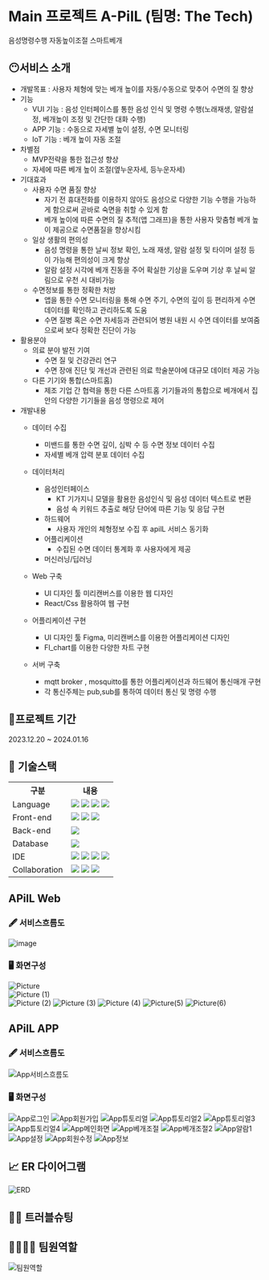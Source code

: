 # Main 프로젝트 A-PilL (팀명: The Tech)
음성명령수행 자동높이조절 스마트베개

## 😶서비스 소개
- 개발목표 : 사용자 체형에 맞는 베개 높이를 자동/수동으로 맞추어 수면의 질 향상 
- 기능
  - VUI 기능 : 음성 인터페이스를 통한 음성 인식 및 명령 수행(노래재생, 알람설정, 베개높이 조정 및 간단한 대화 수행)  
  - APP 기능 : 수동으로 자세별 높이 설정, 수면 모니터링
  - IoT 기능 : 베개 높이 자동 조절
- 차별점
  - MVP전략을 통한 접근성 향상
  - 자세에 따른 베개 높이 조절(옆누운자세, 등누운자세)
- 기대효과
  - 사용자 수면 품질 향상
    - 자기 전 휴대전화를 이용하지 않아도 음성으로 다양한 기능 수행을 가능하게 함으로써 곧바로 숙면을 취할 수 있게 함
    - 베개 높이에 따른 수면의 질 추적(앱 그래프)을 통한 사용자 맞춤형 베개 높이 제공으로 수면품질을 향상시킴
  - 일상 생활의 편의성
    - 음성 명령을 통한 날씨 정보 확인, 노래 재생, 알람 설정 및 타이머 설정 등이 가능해 편의성이 크게 향상
    - 알람 설정 시각에 베개 진동을 주어 확실한 기상을 도우며 기상 후 날씨 알림으로 우천 시 대비가능
  - 수면정보를 통한 정확한 처방
    - 앱을 통한 수면 모니터링을 통해 수면 주기, 수면의 깊이 등 편리하게 수면 데이터를 확인하고 관리하도록 도움
    - 수면 질병 혹은 수면 자세등과 관련되어 병원 내원 시 수면 데이터를 보여줌으로써 보다 정확한 진단이 가능
- 활용분야
  - 의료 분야 발전 기여
    - 수면 질 및 건강관리 연구
    - 수면 장애 진단 및 개선과 관련된 의료 학술분야에 대규모 데이터 제공 가능
  - 다른 기기와 통합(스마트홈)
    - 제조 기업 간 협력을 통한 다른 스마트홈 기기들과의 통합으로 베개에서 집 안의 다양한 기기들을 음성 명령으로 제어
- 개발내용
  - 데이터 수집
    - 미밴드를 통한 수면 깊이, 심박 수 등 수면 정보 데이터 수집
    - 자세별 베개 압력 분포 데이터 수집
  - 데이터처리 
    - 음성인터페이스
      - KT 기가지니 모델을 활용한 음성인식 및 음성 데이터 텍스트로 변환
      - 음성 속 키워드 추출로 해당 단어에 따른 기능 및 응답 구현
    - 하드웨어
      - 사용자 개인의 체형정보 수집 후 apilL 서비스 동기화
    - 어플리케이션
      - 수집된 수면 데이터 통계화 후 사용자에게 제공
    - 머신러닝/딥러닝

  - Web 구축 
    - UI 디자인 툴 미리캔버스를 이용한 웹 디자인
    - React/Css 활용하여 웹 구현

  - 어플리케이션 구현  
    - UI 디자인 툴 Figma, 미리캔버스를 이용한 어플리케이션 디자인
    - Fl_chart를 이용한 다양한 차트 구현

  - 서버 구축
    - mqtt broker , mosquitto를 통한 어플리케이션과 하드웨어 통신매개 구현
    - 각 통신주체는 pub,sub를 통하여 데이터 통신 및 명령 수행

## 📅프로젝트 기간
2023.12.20 ~ 2024.01.16 
## 🔨 기술스택
<table>
  <tr>
    <th>구분</th>
    <th>내용</th>
  </tr>
   <tr>
    <td>Language</td>
    <td>  <img src="https://img.shields.io/badge/C++-00599C?style=for-the-badge&logo=C++&logoColor=white"/> <img src="https://img.shields.io/badge/Dart-0175C2?style=for-the-badge&logo=Dart&logoColor=white"/> <img src="https://img.shields.io/badge/Python-3776AB?style=for-the-badge&logo=Python&logoColor=white"/> <img src="https://img.shields.io/badge/javascript-F7DF1E?style=for-the-badge&logo=javascript&logoColor=black"> 
   </td>
  </tr>
  <tr>
    <td>Front-end</td>
    <td> <img src="https://img.shields.io/badge/CSS-1572B6?style=for-the-badge&logo=css3&logoColor=white"> <img src="https://img.shields.io/badge/Flutter-02569B?style=for-the-badge&logo=Flutter&logoColor=white"> <img src="https://img.shields.io/badge/React-61DAFB?style=for-the-badge&logo=React&logoColor=black">
 </td>
  </tr>
  <tr>
     <td>Back-end</td>
    <td> <img src="https://img.shields.io/badge/mqtt-660066?style=for-the-badge&logo=mqttt&logoColor=black"> </td>
  </tr>
    <tr>
    <td>Database</td>
    <td><img src="https://img.shields.io/badge/MySQL-4479A1?style=for-the-badge&logo=MySQL&logoColor=black"></td>
  </tr>
    
  <tr>
    <td>IDE</td>
    <td> <img src="https://img.shields.io/badge/AndroidStudio-3DDC84?style=for-the-badge&logo=AndroidStudio&logoColor=white"/> <img src="https://img.shields.io/badge/Arduino-00979D?style=for-the-badge&logo=Arduino&logoColor=white"/> <img src="https://img.shields.io/badge/Jupyter-F37626?style=for-the-badge&logo=Jupyter&logoColor=white"/> 
<img src="https://img.shields.io/badge/VSCode-007ACC?style=for-the-badge&logo=VisualStudioCode&logoColor=white"/></td> 
  </tr>
  <tr>
    <td>Collaboration</td>
    <td><img src="https://img.shields.io/badge/GitHub-181717?style=for-the-badge&logo=GitHub&logoColor=white"/> <img src="https://img.shields.io/badge/Discord-5865F2?style=for-the-badge&logo=Discord&logoColor=white"/> <img src="https://img.shields.io/badge/Notion-000000?style=for-the-badge&logo=Notion&logoColor=white"/></td>
  </tr>
</table>

## APilL Web
### 🖋 서비스흐름도
![image](https://github.com/sangzai/YOUNGGLE/assets/146160350/90926b4b-7f1f-400c-9085-cab0d9dc8cea)  
### 🖥 화면구성
![Picture](https://github.com/sangzai/YOUNGGLE/assets/146160350/a94442a2-690a-4d52-9680-ce369d2bb07e)  
![Picture (1)](https://github.com/sangzai/YOUNGGLE/assets/146160350/36d8ff3a-a9d0-4f72-bb71-30d87f980a63)  
![Picture (2)](https://github.com/sangzai/YOUNGGLE/assets/146160350/344e5b24-0c4e-40a2-adfd-ecdec8f3a2df)
![Picture (3)](https://github.com/sangzai/YOUNGGLE/assets/146160350/9fb2f28b-4601-4353-848d-c958d8895518)
![Picture (4)](https://github.com/sangzai/YOUNGGLE/assets/146160350/a44bc301-f2c8-4119-9214-8b435400f970)
![Picture(5)](https://github.com/sangzai/YOUNGGLE/assets/146160350/487139d0-5aaa-4c26-a54d-a180a8f42125)
![Picture(6)](https://github.com/sangzai/YOUNGGLE/assets/146160350/aafd9a0e-5a7b-4826-ae25-06df6d22a8c2)

## APilL APP
### 🖋 서비스흐름도
![App서비스흐름도](https://github.com/sangzai/YOUNGGLE/assets/146160350/232c9694-a230-4292-8492-13c7feabd820)
### 🖥 화면구성
![App로그인](https://github.com/sangzai/YOUNGGLE/assets/146160350/a98e1929-659d-4590-ae4b-14cd1a0a03bb)
![App회원가입](https://github.com/sangzai/YOUNGGLE/assets/146160350/8b98877f-2799-45fb-bc0c-abacd4eb98a3)
![App튜토리얼](https://github.com/sangzai/YOUNGGLE/assets/146160350/20c35d6c-62f8-4777-824f-45f5a1fb4fb8)
![App튜토리얼2](https://github.com/sangzai/YOUNGGLE/assets/146160350/eb4b9ff0-945d-4fb4-8f55-6b8c081d777e)
![App튜토리얼3](https://github.com/sangzai/YOUNGGLE/assets/146160350/2f241bb8-f182-48b6-b962-c5c8eeddf5e3)
![App튜토리얼4](https://github.com/sangzai/YOUNGGLE/assets/146160350/5901209c-317b-4f66-8d6e-45f7dbebb2aa)
![App메인화면](https://github.com/sangzai/YOUNGGLE/assets/146160350/ac075855-d018-4a58-acdb-421ffa6af154)
![App베개조절](https://github.com/sangzai/YOUNGGLE/assets/146160350/e48dc353-49f7-4558-9f9f-a547f9685aa3)
![App베개조절2](https://github.com/sangzai/YOUNGGLE/assets/146160350/23955532-9c99-47ba-8345-1c80d6363120)
![App알람1](https://github.com/sangzai/YOUNGGLE/assets/146160350/07c330dd-bea6-4254-af4a-99670bfd0d73)
![App설정](https://github.com/sangzai/YOUNGGLE/assets/146160350/49edfbe5-09fe-4a43-902b-b327859c516e)
![App회원수정](https://github.com/sangzai/YOUNGGLE/assets/146160350/79b050c9-91dc-4599-b555-a78e1001485c)
![App정보](https://github.com/sangzai/YOUNGGLE/assets/146160350/0670e41a-279a-436c-a53b-6fab9bf2370c)

## 📈 ER 다이어그램    
![ERD](https://github.com/sangzai/YOUNGGLE/assets/146160350/3db5407a-01d2-4248-8d16-7dc58c7e6add)

## 🤷‍♀️ 트러블슈팅


## 👨‍👩‍👦‍👦 팀원역할
![팀원역할](https://github.com/sangzai/YOUNGGLE/assets/146160350/4dcf7ce5-2d63-4575-bade-3436e0955685)

